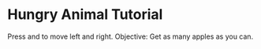 # Hungry Animal Tutorial
Press <a> and <d> to move left and right.
Objective: Get as many apples as you can.
